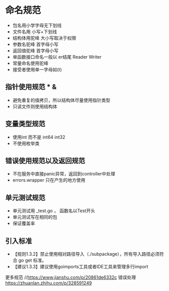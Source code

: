 # 命名规范
 - 包名用小学字母无下划线
 - 文件名用 小写+下划线
 - 结构体用驼峰 大小写取决于权限
 - 参数名驼峰 首字母小写
 - 返回值驼峰 首字母小写
 - 单函数接口命名一般以 er结尾  Reader Writer   
 - 常量命名使用驼峰
 - 接受者使用单一字母如(t) 
  

## 指针使用规范 *  &
 - 避免重复的值拷贝，所以结构体尽量使用指针类型
 - 只读文件则使用结构体
## 变量类型规范
 - 使用int 而不是 int64 int32 
 - 不使用枚举类
## 错误使用规范以及返回规范
 - 不在服务中直接panic异常，返回到controller中处理
 - errors.wrapper 只在产生的地方使用
## 单元测试规范
 - 单元测试用 _test.go ， 函数名以Test开头
 - 单元测试写在相同的包
 - 保证覆盖率
## 引入标准
 - 【规则1.3.2】禁止使用相对路径导入（./subpackage），所有导入路径必须符合 go get 标准。
 - 【建议1.3.3】建议使用goimports工具或者IDE工具来管理多行import


更多规范 //https://www.jianshu.com/p/20861de6332c
错误处理 https://zhuanlan.zhihu.com/p/328591249

